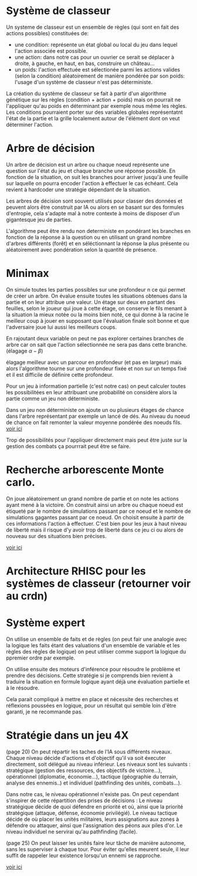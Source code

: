 # Système de classeur

Un systeme de classeur est un ensemble de règles (qui sont en fait des actions possibles) constituées de:

- une condition: représente un état global ou local du jeu dans lequel l'action associée est possible.
- une action: dans notre cas pour un ouvrier ce serait se déplacer à droite, à gauche, en haut, en bas, construire un château...
- un poids: l'action effectuée est sélectionée parmi les actions valides (selon la condition) aléatoirement de manière pondérée par son poids: l'usage d'un système de classeur n'est pas déterministe.

La création du système de classeur se fait à partir d'un algorithme génétique sur les règles (condition + action + poids) mais on pourrait ne l'appliquer qu'au poids en déterminant par exemple nous même les règles.
Les conditions pourraient porter sur des variables globales représentatnt l'état de la partie et la grille localement autour de l'élément dont on veut déterminer l'action.

# Arbre de décision

Un arbre de décision est un arbre ou chaque noeud représente une question sur l'état du jeu et chaque branche une réponse possible. En fonction de la situation, on suit les branches pour arriver jusqu'à une feuille sur laquelle on pourra encoder l'action à effectuer le cas échéant. Cela revient à hardcoder une stratégie dépendant de la situation.

Les arbres de décision sont souvent utilisés pour classer des données et peuvent alors être construit par IA ou alors en se basant sur des formules d'entropie, cela s'adapte mal à notre contexte à moins de disposer d'un gigantesque jeu de parties.

L'algorithme peut être rendu non deterministe en pondérant les branches en fonction de la réponse à la question ou en utilisant un grand nombre d'arbres différents (forêt) et en séléctionnant la réponse la plus présente ou aléatoirement avec pondération selon la quantité de présence.

# Minimax

On simule toutes les parties possibles sur une profondeur n ce qui permet de créer un arbre. On évalue ensuite toutes les situations obtenues dans la partie et on leur attribue une valeur. Un étage sur deux en partant des feuilles, selon le joueur qui joue à cette étage, on conserve le fils menant à la situation la mieux notée ou la moins bien noté, ce qui donne à la racine le meilleur coup à jouer en supposant que l'évaluation finale soit bonne et que l'adversaire joue lui aussi les meilleurs coups.

En rajoutant deux variable on peut ne pas explorer certaines branches de arbre car on sait que l'action sélectionnée ne sera pas dans cette branche. (élagage $\alpha-\beta$)

élagage meilleur avec un parcour en profondeur (et pas en largeur) mais alors l'algorithme tourne sur une profondeur fixée et non sur un temps fixé et il est difficile de définire cette profondeur.

Pour un jeu à information partielle (c'est notre cas) on peut calculer toutes les possibilitées en leur attribuant une probabilité on considère alors la partie comme un jeu non déterministe.

Dans un jeu non déterministe on ajoute un ou plusieurs étages de chance dans l'arbre représentant par exemple un lancé de dés. Au niveau du noeud de chance on fait remonter la valeur moyenne pondérée des noeuds fils.
[voir ici](https://helios2.mi.parisdescartes.fr/~bouzy/Doc/IAL3/04_IA_jeux_BB.pdf)

Trop de possibilités pour l'appliquer directement mais peut être juste sur la gestion des combats ça pourrrait peut être se faire.

# Recherche arborescente Monte carlo.

On joue aléatoirement un grand nombre de partie et on note les actions ayant mené à la victoire. On construit ainsi un arbre ou chaque noeud est étiqueté par le nombre de simulations passant par ce noeud et le nombre de simulations gagantes passant par ce noeud. On choisit ensuite à partir de ces informations l'action à effectuer. C'est bien pour les jeux à haut niveau de liberté mais il risque d'y avoir trop de liberté dans ce jeu ci ou alors de nouveau sur des situations bien précises.

[voir ici](https://moodle.uphf.fr/pluginfile.php/98463/mod_resource/content/4/jeu.pdf)

# Architecture RHISC pour les systèmes de classeur (retourner voir au crdn)

# Système expert

On utilise un ensemble de faits et de règles (on peut fair une analogie avec la logique les faits étant des valuations d'un ensemble de variable et les règles des règles de logique) on peut utiliser comme support la logique du ppremier ordre par exemple.

On utilise ensuite des moteurs d'inférence pour résoudre le problème et prendre des décisions. Cette stratégie si je comprends bien revient à traduire la situation en formule logique ayant déjà une évaluation partielle et à le résoudre.

Cela parait compliqué à mettre en place et nécessite des recherches et réflexions poussées en logique, pour un résultat qui semble loin d'être garanti, je ne recommande pas.

# Stratégie dans un jeu 4X

(page 20)
On peut répartir les taches de l'IA sous différents niveaux. Chaque niveau décide d'actions et d'objectif qu'il va soit éxecuter directement, soit délégué au niveau inférieur. Les niveaux sont les suivants : stratégique (gestion des ressources, des objectifs de victoire...), opérationnel (diplomatie, économie...), tactique (géographie du terrain, analyse des ennemis..) et individuel (pathfinding des unités, combats...).

Dans notre cas, le niveau opérationnel n'existe pas. On peut cependant s'inspirer de cette répartition des prises de décisions :
Le niveau stratégique décide de quoi défendre en priorité et où, ainsi que la priorité stratégique (attaque, défense, économie privilégié).
Le niveau tactique décide de où placer les unités militaires, leurs assignations aux zones à défendre ou attaquer, ainsi que l'assignation des péons aux piles d'or.
Le niveau individuel ne servirai qu'au pathfinding (facile).

(page 25)
On peut laisser les unités faire leur tâche de manière autonome, sans les superviser à chaque tour. Pour éviter qu'elles meurent seule, il leur suffit de rappeler leur existence lorsqu'un ennemi se rapproche.

[voir ici](https://www.theseus.fi/bitstream/handle/10024/134060/Toni_Laaveri.pdf?sequence=1)
